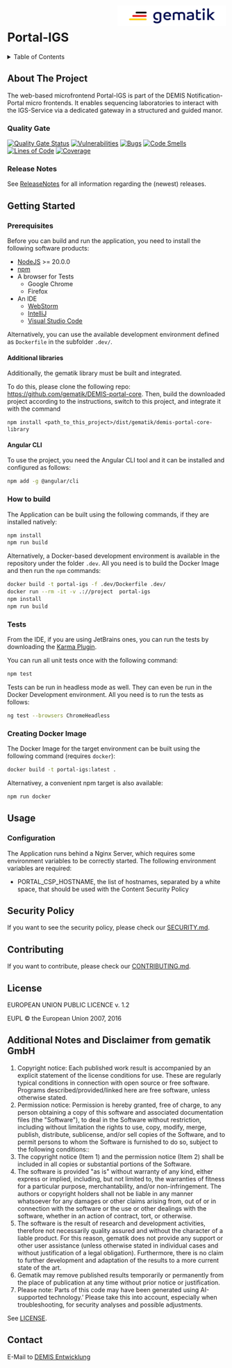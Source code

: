 <img align="right" width="250" height="47" src="./media/Gematik_Logo_Flag.png"/> <br/>


# Portal-IGS

<details>
  <summary>Table of Contents</summary>
  <ol>
    <li>
      <a href="#about-the-project">About The Project</a>
       <ul>
        <li><a href="#quality-gate">Quality Gate</a></li>
        <li><a href="#release-notes">Release Notes</a></li>
      </ul>
	</li>
    <li>
      <a href="#getting-started">Getting Started</a>
      <ul>
        <li><a href="#prerequisites">Prerequisites</a></li>
        <li><a href="#angular-cli">Angular CLI</a></li>
        <li><a href="#how-to-build">How to build</a></li>
        <li><a href="#tests">Tests</a></li>
        <li><a href="#creating-docker-image">Creating Docker Image</a></li>
    </li>
    <li>
      <a href="#usage">Usage</a>
      <ul>
        <li><a href="#configuration">Configuration</a></li>
      </ul>
    </li>
    <li><a href="#security-policy">Security Policy</a></li>
    <li><a href="#contributing">Contributing</a></li>
    <li><a href="#license">License</a></li>
    <li><a href="#contact">Contact</a></li>
  </ol>
</details>

## About The Project

The web-based microfrontend Portal-IGS is part of the DEMIS Notification-Portal micro frontends. It enables sequencing laboratories to interact with the IGS-Service via a dedicated gateway in a structured and guided manor.

### Quality Gate
[![Quality Gate Status](https://sonar.prod.ccs.gematik.solutions/api/project_badges/measure?project=demis-portal-igs&metric=alert_status&token=sqb_5f7802533ac51dd57b54909538df545ed0235ec7)](https://sonar.prod.ccs.gematik.solutions/dashboard?id=demis-portal-igs)
[![Vulnerabilities](https://sonar.prod.ccs.gematik.solutions/api/project_badges/measure?project=demis-portal-igs&metric=vulnerabilities&token=sqb_5f7802533ac51dd57b54909538df545ed0235ec7)](https://sonar.prod.ccs.gematik.solutions/dashboard?id=demis-portal-igs)
[![Bugs](https://sonar.prod.ccs.gematik.solutions/api/project_badges/measure?project=demis-portal-igs&metric=bugs&token=sqb_5f7802533ac51dd57b54909538df545ed0235ec7)](https://sonar.prod.ccs.gematik.solutions/dashboard?id=demis-portal-igs)
[![Code Smells](https://sonar.prod.ccs.gematik.solutions/api/project_badges/measure?project=demis-portal-igs&metric=code_smells&token=sqb_5f7802533ac51dd57b54909538df545ed0235ec7)](https://sonar.prod.ccs.gematik.solutions/dashboard?id=demis-portal-igs)
[![Lines of Code](https://sonar.prod.ccs.gematik.solutions/api/project_badges/measure?project=demis-portal-igs&metric=ncloc&token=sqb_5f7802533ac51dd57b54909538df545ed0235ec7)](https://sonar.prod.ccs.gematik.solutions/dashboard?id=demis-portal-igs)
[![Coverage](https://sonar.prod.ccs.gematik.solutions/api/project_badges/measure?project=demis-portal-igs&metric=coverage&token=sqb_5f7802533ac51dd57b54909538df545ed0235ec7)](https://sonar.prod.ccs.gematik.solutions/dashboard?id=demis-portal-igs)

### Release Notes
See [ReleaseNotes](ReleaseNotes.md) for all information regarding the (newest) releases.

## Getting Started

### Prerequisites

Before you can build and run the application, you need to install the following software products:

* [NodeJS](https://nodejs.org) >= 20.0.0
* [npm](https://docs.npmjs.com/try-the-latest-stable-version-of-npm)
* A browser for Tests 
  * Google Chrome
  * Firefox
* An IDE
  * [WebStorm](https://www.jetbrains.com/webstorm)
  * [IntelliJ](https://www.jetbrains.com/de-de/idea)
  * [Visual Studio Code](https://code.visualstudio.com)

Alternatively, you can use the available development environment defined as `Dockerfile` in the subfolder `.dev/`.

#### Additional libraries

Additionally, the gematik library must be built and integrated.

To do this, please clone the following repo: https://github.com/gematik/DEMIS-portal-core. 
Then, build the downloaded project according to the instructions, switch to this project, and integrate it with the command 
```
npm install <path_to_this_project>/dist/gematik/demis-portal-core-library
```

#### Angular CLI

To use the project, you need the Angular CLI tool and it can be installed and configured as follows:

```sh
npm add -g @angular/cli
```

### How to build

The Application can be built using the following commands, if they are installed natively:

```sh
npm install
npm run build
```

Alternatively, a Docker-based development environment is available in the repository under the folder `.dev`. All you need is to build the Docker Image and then run the `npm` commands:

```sh
docker build -t portal-igs -f .dev/Dockerfile .dev/
docker run --rm -it -v .://project  portal-igs
npm install
npm run build
```

### Tests

From the IDE, if you are using JetBrains ones, you can run the tests by downloading the [Karma Plugin](https://plugins.jetbrains.com/plugin/7287-karma).

You can run all unit tests once with the following command:

```sh
npm test
```

Tests can be run in headless mode as well. They can even be run in the Docker Development environment. All you need is to run the tests as follows:

```sh
ng test --browsers ChromeHeadless
```

### Creating Docker Image

The Docker Image for the target environment can be built using the following command (requires `docker`): 

```sh
docker build -t portal-igs:latest .
```

Alternativey, a convenient npm target is also available:

```sh
npm run docker
```

## Usage

### Configuration

The Application runs behind a Nginx Server, which requires some environment variables to be correctly started. The following environment variables are required:

- PORTAL_CSP_HOSTNAME, the list of hostnames, separated by a white space, that should be used with the Content Security Policy

## Security Policy
If you want to see the security policy, please check our [SECURITY.md](.github/SECURITY.md).

## Contributing
If you want to contribute, please check our [CONTRIBUTING.md](.github/CONTRIBUTING.md).

## License
EUROPEAN UNION PUBLIC LICENCE v. 1.2

EUPL © the European Union 2007, 2016

## Additional Notes and Disclaimer from gematik GmbH

1. Copyright notice: Each published work result is accompanied by an explicit statement of the license conditions for use. These are regularly typical conditions in connection with open source or free software. Programs described/provided/linked here are free software, unless otherwise stated.
2. Permission notice: Permission is hereby granted, free of charge, to any person obtaining a copy of this software and associated documentation files (the "Software"), to deal in the Software without restriction, including without limitation the rights to use, copy, modify, merge, publish, distribute, sublicense, and/or sell copies of the Software, and to permit persons to whom the Software is furnished to do so, subject to the following conditions::
  1. The copyright notice (Item 1) and the permission notice (Item 2) shall be included in all copies or substantial portions of the Software.
  2. The software is provided "as is" without warranty of any kind, either express or implied, including, but not limited to, the warranties of fitness for a particular purpose, merchantability, and/or non-infringement. The authors or copyright holders shall not be liable in any manner whatsoever for any damages or other claims arising from, out of or in connection with the software or the use or other dealings with the software, whether in an action of contract, tort, or otherwise.
  3. The software is the result of research and development activities, therefore not necessarily quality assured and without the character of a liable product. For this reason, gematik does not provide any support or other user assistance (unless otherwise stated in individual cases and without justification of a legal obligation). Furthermore, there is no claim to further development and adaptation of the results to a more current state of the art.
3. Gematik may remove published results temporarily or permanently from the place of publication at any time without prior notice or justification.
4. Please note: Parts of this code may have been generated using AI-supported technology.’ Please take this into account, especially when troubleshooting, for security analyses and possible adjustments.

See [LICENSE](LICENSE.md).

## Contact
E-Mail to [DEMIS Entwicklung](mailto:demis-entwicklung@gematik.de?subject=[GitHub]%20Portal-igs)
